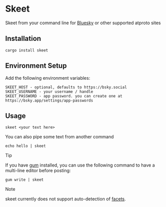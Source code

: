 # Skeet

Skeet from your command line for [Bluesky](https://bsky.app/) or other supported atproto sites

## Installation
```shell
cargo install skeet
```

## Environment Setup
Add the following environment variables:
```shell
SKEET_HOST - optional, defaults to https://bsky.social
SKEET_USERNAME - your username / handle
SKEET_PASSWORD - app password. you can create one at https://bsky.app/settings/app-passwords
```

## Usage
```shell
skeet <your text here>
```

You can also pipe some text from another command
```shell
echo hello | skeet
```

> [!TIP]
> If you have [gum](https://github.com/charmbracelet/gum) installed, you can use the following command to have a multi-line editor before posting:
> ```shell
> gum write | skeet
> ```

> [!NOTE]
> skeet currently does not support auto-detection of [facets](https://docs.bsky.app/docs/advanced-guides/post-richtext#producing-facets).

